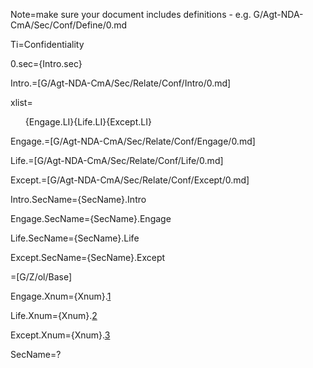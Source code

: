 Note=make sure your document includes definitions - e.g. G/Agt-NDA-CmA/Sec/Conf/Define/0.md

Ti=Confidentiality

0.sec={Intro.sec}

Intro.=[G/Agt-NDA-CmA/Sec/Relate/Conf/Intro/0.md]

xlist=<ol>{Engage.LI}{Life.LI}{Except.LI}</ol>

Engage.=[G/Agt-NDA-CmA/Sec/Relate/Conf/Engage/0.md]

Life.=[G/Agt-NDA-CmA/Sec/Relate/Conf/Life/0.md]

Except.=[G/Agt-NDA-CmA/Sec/Relate/Conf/Except/0.md]

Intro.SecName={SecName}.Intro

Engage.SecName={SecName}.Engage

Life.SecName={SecName}.Life

Except.SecName={SecName}.Except

=[G/Z/ol/Base]

Engage.Xnum={Xnum}.<a href="#Relate.Conf.Engage.Sec" class="xref">1</a>

Life.Xnum={Xnum}.<a href="#Relate.Conf.Life.Sec" class="xref">2</a>

Except.Xnum={Xnum}.<a href="#Relate.Conf.Except.Sec" class="xref">3</a>

SecName=?